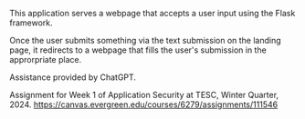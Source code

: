 This application serves a webpage that accepts a user input using the Flask framework.

Once the user submits something via the text submission on the landing page, it redirects to a webpage that fills the user's submission in the approrpriate place.

Assistance provided by ChatGPT.

Assignment for Week 1 of Application Security at TESC, Winter Quarter, 2024.
https://canvas.evergreen.edu/courses/6279/assignments/111546
